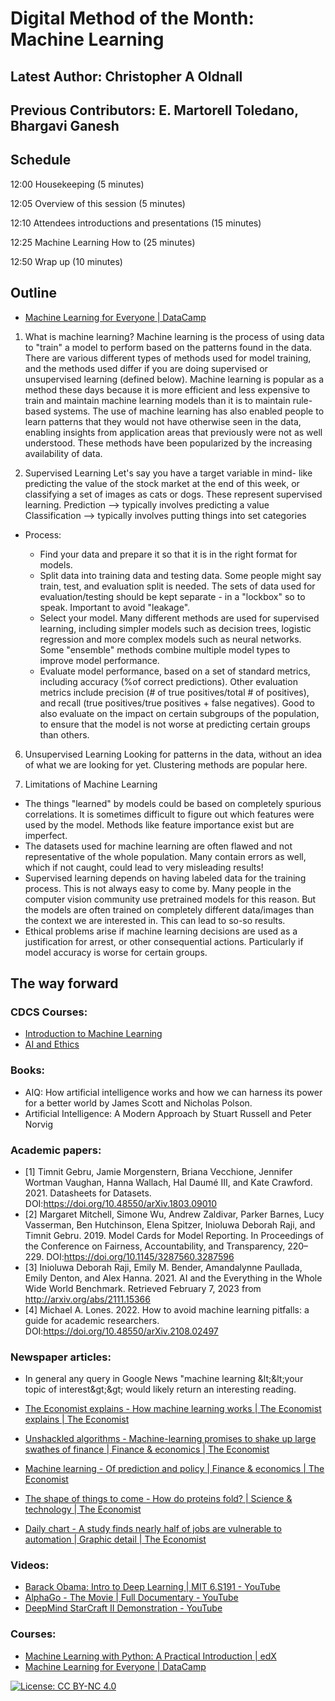 # Digital Method of the Month: Machine Learning


## Latest Author: Christopher A Oldnall
## Previous Contributors: E. Martorell Toledano, Bhargavi Ganesh

## Schedule

12:00 Housekeeping (5 minutes)

12:05 Overview of this session (5 minutes)

12:10 Attendees introductions and presentations (15 minutes)

12:25 Machine Learning How to (25 minutes)

12:50 Wrap up (10 minutes)

## Outline

- [Machine Learning for Everyone | DataCamp](https://learn.datacamp.com/courses/introduction-to-machine-learning-with-r)

1. What is machine learning?
Machine learning is the process of using data to "train" a model to perform based on the patterns found in the data. There are various different types of methods used for model training, and the methods used differ if you are doing supervised or unsupervised learning (defined below). Machine learning is popular as a method these days because it is more efficient and less expensive to train and maintain machine learning models than it is to maintain rule-based systems. The use of machine learning has also enabled people to learn patterns that they would not have otherwise seen in the data, enabling insights from application areas that previously were not as well understood. These methods have been popularized by the increasing availability of data.

2. Supervised Learning
Let's say you have a target variable in mind- like predicting the value of the stock market at the end of this week, or classifying a set of images as cats or dogs. These represent supervised learning. 
Prediction --> typically involves predicting a value
Classification --> typically involves putting things into set categories

- Process:

  - Find your data and prepare it so that it is in the right format for models.
  - Split data into training data and testing data. Some people might say train, test, and evaluation split is needed. The sets of data used for evaluation/testing should be kept separate - in a "lockbox" so to speak. Important to avoid "leakage".
  - Select your model. Many different methods are used for supervised learning, including simpler models such as     decision trees, logistic regression and more complex models such as neural networks. Some "ensemble" methods combine multiple model types to improve model performance.
  - Evaluate model performance, based on a set of standard metrics, including accuracy (%of correct predictions). Other evaluation metrics include precision (# of true positives/total # of positives), and recall (true positives/true positives + false negatives). Good to also evaluate on the impact on certain subgroups of the population, to ensure that the model is not worse at predicting certain groups than others.

6. Unsupervised Learning
Looking for patterns in the data, without an idea of what we are looking for yet. Clustering methods are popular here.

7. Limitations of Machine Learning
- The things "learned" by models could be based on completely spurious correlations. It is sometimes difficult to figure out which features were used by the model. Methods like feature importance exist but are imperfect.
- The datasets used for machine learning are often flawed and not representative of the whole population. Many contain errors as well, which if not caught, could lead to very misleading results!
- Supervised learning depends on having labeled data for the training process. This is not always easy to come by. Many people in the computer vision community use pretrained models for this reason. But the models are often trained on completely different data/images than the context we are interested in. This can lead to so-so results.
- Ethical problems arise if machine learning decisions are used as a justification for arrest, or other consequential actions. Particularly if model accuracy is worse for certain groups.

## The way forward 

### CDCS Courses:
- [Introduction to Machine Learning](https://www.cdcs.ed.ac.uk/events/intro-to-machine-learning)
- [AI and Ethics](https://www.cdcs.ed.ac.uk/events/ai-ethics)


### Books:

- AIQ: How artificial intelligence works and how we can harness its power for a better world by James Scott and Nicholas Polson.
- Artificial Intelligence: A Modern Approach by Stuart Russell and Peter Norvig

### Academic papers:
- [1] Timnit Gebru, Jamie Morgenstern, Briana Vecchione, Jennifer Wortman Vaughan, Hanna Wallach, Hal Daumé III, and Kate Crawford. 2021. Datasheets for Datasets. DOI:https://doi.org/10.48550/arXiv.1803.09010
- [2] Margaret Mitchell, Simone Wu, Andrew Zaldivar, Parker Barnes, Lucy Vasserman, Ben Hutchinson, Elena Spitzer, Inioluwa Deborah Raji, and Timnit Gebru. 2019. Model Cards for Model Reporting. In Proceedings of the Conference on Fairness, Accountability, and Transparency, 220–229. DOI:https://doi.org/10.1145/3287560.3287596
- [3] Inioluwa Deborah Raji, Emily M. Bender, Amandalynne Paullada, Emily Denton, and Alex Hanna. 2021. AI and the Everything in the Whole Wide World Benchmark. Retrieved February 7, 2023 from http://arxiv.org/abs/2111.15366
- [4] Michael A. Lones. 2022. How to avoid machine learning pitfalls: a guide for academic researchers. DOI:https://doi.org/10.48550/arXiv.2108.02497

### Newspaper articles:

- In general any query in Google News &quot;machine learning \&lt;\&lt;your topic of interest\&gt;\&gt; would likely return an interesting reading.

- [The Economist explains - How machine learning works | The Economist explains | The Economist](https://www.economist.com/the-economist-explains/2015/05/13/how-machine-learning-works)
- [Unshackled algorithms - Machine-learning promises to shake up large swathes of finance | Finance &amp; economics | The Economist](https://www.economist.com/finance-and-economics/2017/05/25/machine-learning-promises-to-shake-up-large-swathes-of-finance)
- [Machine learning - Of prediction and policy | Finance &amp; economics | The Economist](https://www.economist.com/finance-and-economics/2016/08/20/of-prediction-and-policy)
- [The shape of things to come - How do proteins fold? | Science &amp; technology | The Economist](https://www.economist.com/science-and-technology/2020/11/30/how-do-proteins-fold)
- [Daily chart - A study finds nearly half of jobs are vulnerable to automation | Graphic detail | The Economist](https://www.economist.com/graphic-detail/2018/04/24/a-study-finds-nearly-half-of-jobs-are-vulnerable-to-automation)

### Videos:

- [Barack Obama: Intro to Deep Learning | MIT 6.S191 - YouTube](https://www.youtube.com/watch?v=l82PxsKHxYc)
- [AlphaGo - The Movie | Full Documentary - YouTube](https://www.youtube.com/watch?v=WXuK6gekU1Y)
- [DeepMind StarCraft II Demonstration - YouTube](https://www.youtube.com/watch?v=cUTMhmVh1qs)

### Courses:

- [Machine Learning with Python: A Practical Introduction | edX](https://www.edx.org/course/machine-learning-with-python-a-practical-introduct)
- [Machine Learning for Everyone | DataCamp](https://learn.datacamp.com/courses/introduction-to-machine-learning-with-r)


[![License: CC BY-NC 4.0](https://licensebuttons.net/l/by-nc/4.0/80x15.png)](https://creativecommons.org/licenses/by-nc/4.0/)
